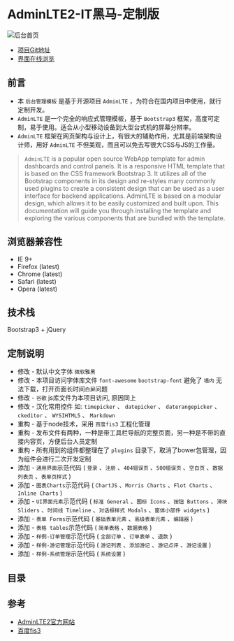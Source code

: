 # AdminLTE2-IT黑马-定制版

![后台首页](https://hans007.gitbooks.io/adminlte2-itcast/img/后台首页.png)

- [项目Git地址](http://git.oschina.net/docafe/adminlte2-itcast)
- [界面在线浏览](http://research.itcast.cn/adminlte2-itcast/release/dist/pages/all-admin-index.html)

## 前言

- 本 `后台管理模板` 是基于开源项目 `AdminLTE` ，为符合在国内项目中使用，就行定制开发。
- `AdminLTE` 是一个完全的响应式管理模板，基于 `Bootstrap3` 框架，高度可定制，易于使用。适合从小型移动设备到大型台式机的屏幕分辨率。
- `AdminLTE` 框架在网页架构与设计上，有很大的辅助作用，尤其是前端架构设计师，用好 `AdminLTE` 不但美观，而且可以免去写很大CSS与JS的工作量。

> `AdminLTE` is a popular open source WebApp template for admin dashboards and control panels. It is a responsive HTML template that is based on the CSS framework Bootstrap 3. It utilizes all of the Bootstrap components in its design and re-styles many commonly used plugins to create a consistent design that can be used as a user interface for backend applications. AdminLTE is based on a modular design, which allows it to be easily customized and built upon. This documentation will guide you through installing the template and exploring the various components that are bundled with the template.

## 浏览器兼容性

- IE 9+
- Firefox (latest)
- Chrome (latest)
- Safari (latest)
- Opera (latest)

## 技术栈

Bootstrap3 + jQuery

## 定制说明

- 修改 - 默认中文字体 `微软雅黑`
- 修改 - 本项目访问字体库文件 `font-awesome` `bootstrap-font` 避免了 `墙内` 无法下载，打开页面长时间`白屏`问题
- 修改 - `谷歌` js库文件为本项目访问, 原因同上
- 修改 - 汉化常用控件 如: `timepicker` 、 `datepicker` 、 `daterangepicker` 、 `ckeditor` 、  `WYSIHTML5` 、 `Markdown`
- 重构 - 基于node技术，采用 `百度fis3` 工程化管理
- 重构 - 发布文件有两种，一种是带工具栏导航的完整页面，另一种是不带的直接内容页，方便后台人员定制
- 重构 - 所有用到的组件都整理在了 `plugins` 目录下，取消了bower包管理，因为组件会进行二次开发定制
- 添加 - `通用界面`示范代码 ( `登录` 、`注册` 、`404错误页` 、`500错误页` 、`空白页` 、`数据列表页` 、`表单页样式` )
- 添加 - `图表Charts`示范代码 ( `ChartJS` 、`Morris Charts` 、`Flot Charts` 、`Inline Charts` )
- 添加 - `UI界面元素`示范代码 ( `标准 General` 、`图标 Icons` 、`按钮 Buttons` 、`滑块 Sliders` 、`时间线 Timeline` 、`对话框样式 Modals` 、`窗体小部件 widgets` )
- 添加 - `表单 Forms`示范代码 ( `基础表单元素` 、`高级表单元素` 、`编辑器` )
- 添加 - `表格 tables`示范代码 ( `简单表格` 、`数据表格` )
- 添加 - `样例-订单管理`示范代码 ( `全部订单` 、`订单表单` 、`退款` )
- 添加 - `样例-游记管理`示范代码 ( `游记列表` 、`添加游记` 、`游记点评` 、`游记设置` )
- 添加 - `样例-系统管理`示范代码 ( `系统设置` )

## 目录

## 参考

- [AdminLTE2官方网站](https://almsaeedstudio.com/)
- [百度fis3](http://fis.baidu.com/fis3/index.html)